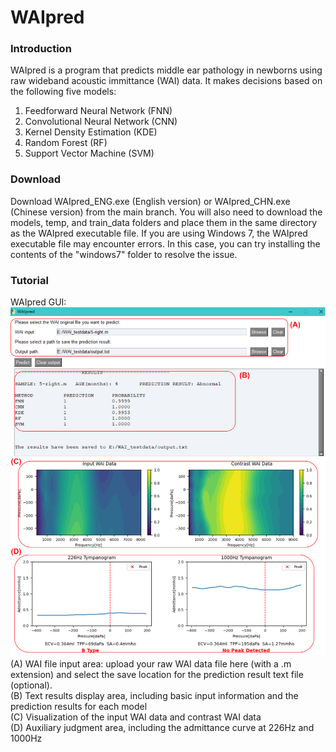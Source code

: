 # WAIpred

### Introduction

WAIpred is a program that predicts middle ear pathology in newborns using raw wideband acoustic immittance (WAI) data. It makes decisions based on the following five models:

1. Feedforward Neural Network (FNN)  
2. Convolutional Neural Network (CNN)  
3. Kernel Density Estimation (KDE)  
4. Random Forest (RF)  
5. Support Vector Machine (SVM)

### Download

Download WAIpred_ENG.exe (English version) or WAIpred_CHN.exe (Chinese version) from the main branch. You will also need to download the models, temp, and train_data folders and place them in the same directory as the WAIpred executable file. If you are using Windows 7, the WAIpred executable file may encounter errors. In this case, you can try installing the contents of the "windows7" folder to resolve the issue.  

### Tutorial
WAIpred GUI:  
![image](https://github.com/yk-Zhao/WAIpred/blob/main/introduction/GUI.png)
(A) WAI file input area: upload your raw WAI data file here (with a .m extension) and select the save location for the prediction result text file (optional).  
(B) Text results display area, including basic input information and the prediction results for each model  
(C) Visualization of the input WAI data and contrast WAI data  
(D) Auxiliary judgment area, including the admittance curve at 226Hz and 1000Hz  
